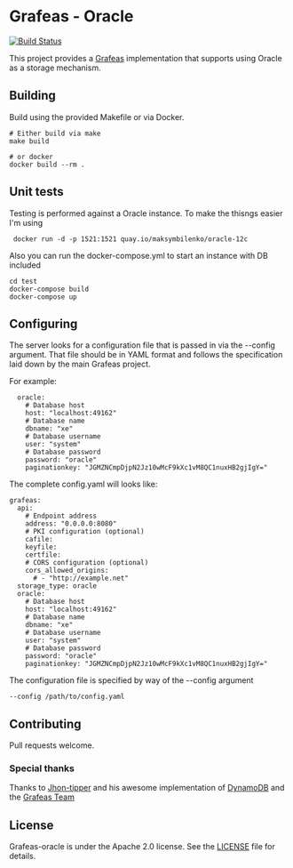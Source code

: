 # Grafeas - Oracle

[![Build Status](https://github.com/judavi/grafeas-oracle/workflows/GitHub%20Actions/badge.svg)](https://github.com/judavi/grafeas-oracle/actions)

This project provides a [Grafeas](https://github.com/grafeas/grafeas) implementation that supports using Oracle as a storage mechanism.

## Building

Build using the provided Makefile or via Docker.

```shell
# Either build via make
make build

# or docker
docker build --rm .
```

## Unit tests

Testing is performed against a Oracle instance.  To make the thisngs easier I'm using 
```
 docker run -d -p 1521:1521 quay.io/maksymbilenko/oracle-12c
```

Also you can run the docker-compose.yml to start an instance with DB included
```
cd test
docker-compose build
docker-compose up
```

## Configuring
The server looks for a configuration file that is passed in via the --config argument. That file should be in YAML format and follows the specification laid down by the main Grafeas project. 

For example:
```
  oracle:
    # Database host
    host: "localhost:49162"
    # Database name
    dbname: "xe"
    # Database username
    user: "system"
    # Database password
    password: "oracle"
    paginationkey: "JGMZNCmpDjpN2Jz10wMcF9kXc1vM8QC1nuxHB2gjIgY="
```

The complete config.yaml will looks like:
```
grafeas:
  api:
    # Endpoint address
    address: "0.0.0.0:8080"
    # PKI configuration (optional)
    cafile: 
    keyfile: 
    certfile: 
    # CORS configuration (optional)
    cors_allowed_origins:
      # - "http://example.net"
  storage_type: oracle
  oracle:
    # Database host
    host: "localhost:49162"
    # Database name
    dbname: "xe"
    # Database username
    user: "system"
    # Database password
    password: "oracle"
    paginationkey: "JGMZNCmpDjpN2Jz10wMcF9kXc1vM8QC1nuxHB2gjIgY="
```

The configuration file is specified by way of the --config argument
```
--config /path/to/config.yaml

```


## Contributing

Pull requests welcome.

### Special thanks

Thanks to [Jhon-tipper](https://github.com/john-tipper/grafeas-dynamodb) and his awesome implementation of [DynamoDB](https://github.com/john-tipper/grafeas-dynamodb) and the [Grafeas Team](https://github.com/grafeas/grafeas)

## License

Grafeas-oracle is under the Apache 2.0 license. See the [LICENSE](LICENSE) file for details.
